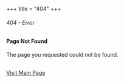 +++
title = "404"
+++

<h6>404 - Error</h6>
<h4>Page Not Found</h4>
<p>The page you requested could not be found.</p><br/>
<a href="/" class="btn">Visit Main Page</a>
